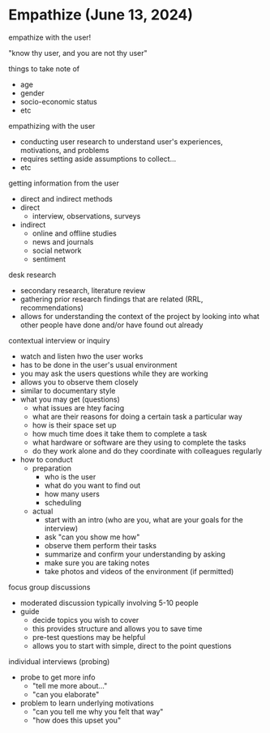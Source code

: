 # Empathize (June 13, 2024)

empathize with the user!

"know thy user, and you are not thy user"

things to take note of

- age
- gender
- socio-economic status
- etc

empathizing with the user

- conducting user research to understand user's experiences, motivations, and problems
- requires setting aside assumptions to collect...
- etc

getting information from the user

- direct and indirect methods
- direct
	- interview, observations, surveys
- indirect
	- online and offline studies
	- news and journals
	- social network
	- sentiment

desk research

- secondary research, literature review
- gathering prior research findings that are related (RRL, recommendations)
- allows for understanding the context of the project by looking into what other people have done and/or have found out already

contextual interview or inquiry

- watch and listen hwo the user works
- has to be done in the user's usual environment
- you may ask the users questions while they are working
-  allows you to observe them closely
- similar to documentary style
- what you may get (questions)
	- what issues are htey facing
	- what are their reasons for doing a certain task a particular way
	- how is their space set up
	- how much time does it take them to complete a task
	- what hardware or software are they using to complete the tasks
	- do they work alone and do they coordinate with colleagues regularly
- how to conduct
	- preparation
		- who is the user
		- what do you want to find out
		- how many users
		- scheduling
	- actual
		- start with an intro (who are you, what are your goals for the interview)
		- ask "can you show me how"
		- observe them perform their tasks
		- summarize and confirm your understanding by asking
		- make sure you are taking notes
		- take photos and videos of the environment (if permitted)

focus group discussions

- moderated discussion typically involving 5-10 people
- guide
	- decide topics you wish to cover
	- this provides structure and allows you to save time
	- pre-test questions may be helpful
	- allows you to start with simple, direct to the point questions

individual interviews (probing)

- probe to get more info
	- "tell me more about..."
	- "can you elaborate"
- problem to learn underlying motivations
	- "can you tell me why you felt that way"
	- "how does this upset you"